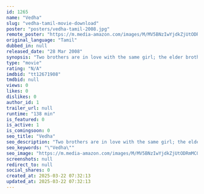 ```yaml
---
id: 1265
name: "Vedha"
slug: "vedha-tamil-movie-download"
poster: "posters/vedha-tamil-2008.jpg"
remote_poster: "https://m.media-amazon.com/images/M/MV5BNzIwYjdkZjUtODRmMC00MzU1LThhMjYtY2RjZWFmYjcxY2ZjXkEyXkFqcGdeQXVyMTEzNzg0Mjkx._V1_SX300.jpg"
original_language: "Tamil"
dubbed_in: null
released_date: "28 Mar 2008"
synopsis: "Two brothers are in love with the same girl; the elder brother, who the girl is in love with, convinces her to marry his brother. But on the day of the wedding, a shocking truth comes out and it changes their lives from there on in."
type: "movie"
rating: "N/A"
imdbid: "tt12671908"
tmdbid: null
views: 0
likes: 0
dislikes: 0
author_id: 1
trailer_url: null
runtime: "138 min"
is_featured: 0
is_active: 1
is_comingsoon: 0
seo_title: "Vedha"
seo_description: "Two brothers are in love with the same girl; the elder brother, who the girl is in love with, convinces her to marry his brother. But on the day of the wedding, a shocking truth comes out and it changes their lives from there on in."
seo_keywords: "\"Vedha\""
seo_image: "https://m.media-amazon.com/images/M/MV5BNzIwYjdkZjUtODRmMC00MzU1LThhMjYtY2RjZWFmYjcxY2ZjXkEyXkFqcGdeQXVyMTEzNzg0Mjkx._V1_SX300.jpg"
screenshots: null
redirect_to: null
social_shares: 0
created_at: 2025-03-22 07:32:13
updated_at: 2025-03-22 07:32:13
---
```


